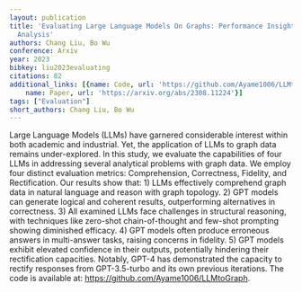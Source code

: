 ```yaml
---
layout: publication
title: 'Evaluating Large Language Models On Graphs: Performance Insights And Comparative
  Analysis'
authors: Chang Liu, Bo Wu
conference: Arxiv
year: 2023
bibkey: liu2023evaluating
citations: 82
additional_links: [{name: Code, url: 'https://github.com/Ayame1006/LLMtoGraph'}, {
    name: Paper, url: 'https://arxiv.org/abs/2308.11224'}]
tags: ["Evaluation"]
short_authors: Chang Liu, Bo Wu
---
```

Large Language Models (LLMs) have garnered considerable interest within both
academic and industrial. Yet, the application of LLMs to graph data remains
under-explored. In this study, we evaluate the capabilities of four LLMs in
addressing several analytical problems with graph data. We employ four distinct
evaluation metrics: Comprehension, Correctness, Fidelity, and Rectification.
Our results show that: 1) LLMs effectively comprehend graph data in natural
language and reason with graph topology. 2) GPT models can generate logical and
coherent results, outperforming alternatives in correctness. 3) All examined
LLMs face challenges in structural reasoning, with techniques like zero-shot
chain-of-thought and few-shot prompting showing diminished efficacy. 4) GPT
models often produce erroneous answers in multi-answer tasks, raising concerns
in fidelity. 5) GPT models exhibit elevated confidence in their outputs,
potentially hindering their rectification capacities. Notably, GPT-4 has
demonstrated the capacity to rectify responses from GPT-3.5-turbo and its own
previous iterations. The code is available at:
https://github.com/Ayame1006/LLMtoGraph.